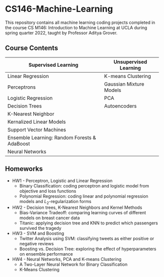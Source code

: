 # CS146-Machine-Learning

This repository contains all machine learning coding projects completed in the course CS M146: Introduction to Machine Learning at UCLA during spring quarter 2022, taught by Professor Aditya Grover.

## Course Contents
| Supervised Learning  | Unsupervised Learning |
| ------------- | ------------- |
| Linear Regression  | K-means Clustering  |
| Perceptrons  | Gaussian Mixture Models  |
| Logistic Regression  | PCA  |
| Decision Trees  | Autoencoders  |
| K-Nearest Neighbor  |   |
| Kernalized Linear Models  |   |
| Support Vector Machines  |   |
| Ensemble Learning: Random Forests & AdaBoost  |   |
| Neural Networks  |   |

## Homeworks
- HW1 - Perceptron, Logistic and Linear Regression
  - Binary Classification: coding perceptron and logistic model from objective and loss functions
  - Polynomial Regression: coding linear and polynomial regression models and $L_2$-regularization forms
- HW2 - Decision trees, K-Nearest Neighbors and Kernel Methods
  - Bias-Variance Tradeoff: comparing learning curves of different models on breast cancer data
  - Titanic: applying decision tree and KNN to predict which passengers survived the tragedy
- HW3 - SVM and Boosting
  - Twitter Analysis using SVM: classifying tweets as either positive or negative reviews
  - Boosting vs. Decision Tree: exploring the effect of hyperparameters on ensemble performance 
- HW4 - Neural Networks, PCA and K-means Clustering
  - A Two-Layer Neural Network for Binary Classification
  - K-Means Clustering
